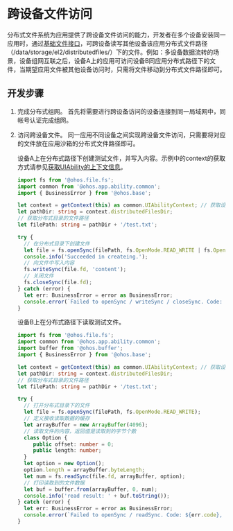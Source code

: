 # 跨设备文件访问

分布式文件系统为应用提供了跨设备文件访问的能力，开发者在多个设备安装同一应用时，通过[基础文件接口](app-file-access.md)，可跨设备读写其他设备该应用分布式文件路径（/data/storage/el2/distributedfiles/）下的文件。例如：多设备数据流转的场景，设备组网互联之后，设备A上的应用可访问设备B同应用分布式路径下的文件，当期望应用文件被其他设备访问时，只需将文件移动到分布式文件路径即可。

## 开发步骤

1. 完成分布式组网。
   首先将需要进行跨设备访问的设备连接到同一局域网中，同帐号认证完成组网。

2. 访问跨设备文件。
   同一应用不同设备之间实现跨设备文件访问，只需要将对应的文件放在应用沙箱的分布式文件路径即可。

   设备A上在分布式路径下创建测试文件，并写入内容。示例中的context的获取方式请参见[获取UIAbility的上下文信息](../application-models/uiability-usage.md#获取uiability的上下文信息)。

   ```ts
   import fs from '@ohos.file.fs';
   import common from '@ohos.app.ability.common';
   import { BusinessError } from '@ohos.base';

   let context = getContext(this) as common.UIAbilityContext; // 获取设备A的UIAbilityContext信息
   let pathDir: string = context.distributedFilesDir;
   // 获取分布式目录的文件路径
   let filePath: string = pathDir + '/test.txt';
   
   try {
     // 在分布式目录下创建文件
     let file = fs.openSync(filePath, fs.OpenMode.READ_WRITE | fs.OpenMode.CREATE);
     console.info('Succeeded in createing.');
     // 向文件中写入内容
     fs.writeSync(file.fd, 'content');
     // 关闭文件
     fs.closeSync(file.fd);
   } catch (error) {
     let err: BusinessError = error as BusinessError;
     console.error(`Failed to openSync / writeSync / closeSync. Code: ${err.code}, message: ${err.message}`);
   }
   ```

   设备B上在分布式路径下读取测试文件。

   ```ts
   import fs from '@ohos.file.fs';
   import common from '@ohos.app.ability.common';
   import buffer from '@ohos.buffer';
   import { BusinessError } from '@ohos.base';
   
   let context = getContext(this) as common.UIAbilityContext; // 获取设备B的UIAbilityContext信息
   let pathDir: string = context.distributedFilesDir;
   // 获取分布式目录的文件路径
   let filePath: string = pathDir + '/test.txt';
   
   try {
     // 打开分布式目录下的文件
     let file = fs.openSync(filePath, fs.OpenMode.READ_WRITE);
     // 定义接收读取数据的缓存
     let arrayBuffer = new ArrayBuffer(4096);
     // 读取文件的内容，返回值是读取到的字节个数
     class Option {
        public offset: number = 0;
        public length: number;
     }
     let option = new Option();
     option.length = arrayBuffer.byteLength;
     let num = fs.readSync(file.fd, arrayBuffer, option);
     // 打印读取到的文件数据
     let buf = buffer.from(arrayBuffer, 0, num);
     console.info('read result: ' + buf.toString());
   } catch (error) {
     let err: BusinessError = error as BusinessError;
     console.error(`Failed to openSync / readSync. Code: ${err.code}, message: ${err.message}`);
   }
   ```
